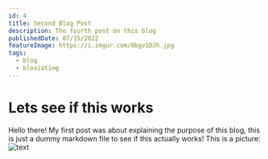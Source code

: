 ```yaml
---
id: 4
title: Second Blog Post
description: The fourth post on this blog
publishedDate: 07/15/2022
featureImage: https://i.imgur.com/0bgv1DJh.jpg
tags:
  - blog
  - bloviating
---
```


# Lets see if this works

Hello there!
My first post was about explaining the purpose of this blog, this is just a dummy markdown file to see if this actually works!
This is a picture:
![text](https://i.imgur.com/xpCgA4p.jpeg)

